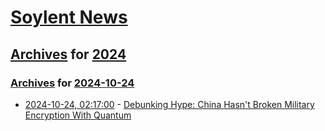 # [Soylent News](../../../README.md)

## [Archives](../../index.md) for [2024](../index.md)

### [Archives](../../index.md) for [2024-10-24](index.md)

* [2024-10-24, 02:17:00](https://soylentnews.org/article.pl?sid=24/10/22/2216216&from=rss) - [Debunking Hype: China Hasn't Broken Military Encryption With Quantum](https://soylentnews.org/article.pl?sid=24/10/22/2216216&from=rss)
